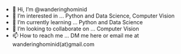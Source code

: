 - 👋 Hi, I’m @wanderinghominid
- 👀 I’m interested in ... Python and Data Science, Computer Vision
- 🌱 I’m currently learning ... Python and Data Science
- 💞️ I’m looking to collaborate on ... Computer Vision
- 📫 How to reach me ... DM me here or email me at wanderinghominid(at)gmail.com

<!---
wanderinghominid/wanderinghominid is a ✨ special ✨ repository because its `README.md` (this file) appears on your GitHub profile.
You can click the Preview link to take a look at your changes.
--->
